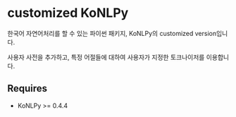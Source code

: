 # customized KoNLPy

한국어 자연어처리를 할 수 있는 파이썬 패키지, KoNLPy의 customized version입니다.

사용자 사전을 추가하고, 특정 어절들에 대하여 사용자가 지정한 토크나이저를 이용합니다.

## Requires

- KoNLPy >= 0.4.4